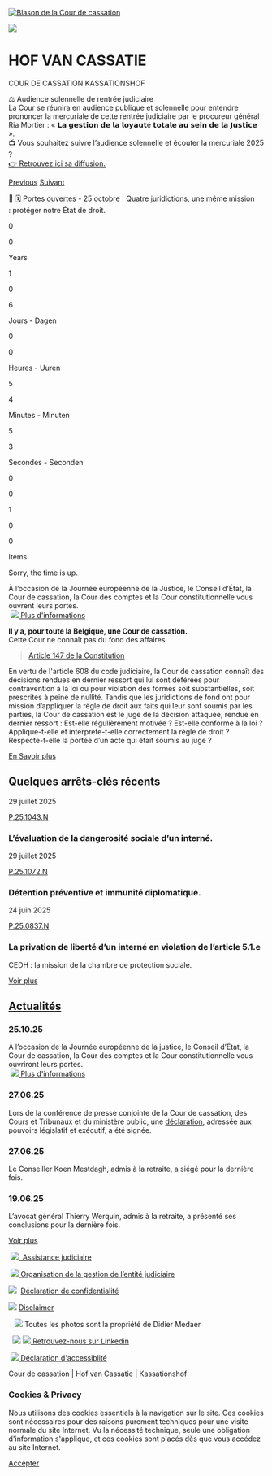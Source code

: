 [![Blason de la Cour de cassation](images/Blason.png?rand=c3f1)](./ "Accueil")

[](https://www.linkedin.com/company/cass.be/ "linkedin")

[![](images/FR.png)](./)[](./nl/)[](./en/)[](./de/)

# HOF VAN CASSATIE   
COUR DE CASSATION KASSATIONSHOF

⚖️ Audience solennelle de rentrée judiciaire   
La Cour se réunira en audience publique et solennelle pour entendre prononcer la mercuriale de cette rentrée judiciaire par le procureur général Ria Mortier : « 𝗟𝗮 𝗴𝗲𝘀𝘁𝗶𝗼𝗻 𝗱𝗲 𝗹𝗮 𝗹𝗼𝘆𝗮𝘂𝘁é 𝘁𝗼𝘁𝗮𝗹𝗲 𝗮𝘂 𝘀𝗲𝗶𝗻 𝗱𝗲 𝗹𝗮 𝗝𝘂𝘀𝘁𝗶𝗰𝗲 ».   
📺 Vous souhaitez suivre l’audience solennelle et écouter la mercuriale 2025 ?   
[👉 Retrouvez ici sa diffusion.](https://fr.linkedin.com/posts/cass.be_audience-solennelle-de-rentr%C3%A9e-judiciaire-activity-7366036134474178561-FJHN) 

[Previous](#carousel-b40f) [Suivant](#carousel-b40f)

📣 🗓️ Portes ouvertes - 25 octobre | Quatre juridictions, une même mission : protéger notre État de droit.  

0

0

Years

1

0

6

Jours - Dagen

0

0

Heures - Uuren

5

4

Minutes - Minuten

5

3

Secondes - Seconden

0

0

1

0

0

Items

Sorry, the time is up.

À l’occasion de la Journée européenne de la Justice, le Conseil d’État, la Cour de cassation, la Cour des comptes et la Cour constitutionnelle vous ouvrent leurs portes.  
 [![](images/66831.png) Plus d'informations](2510.html "2510")  
  

**Il y a, pour toute la Belgique, une Cour de cassation.**  
Cette Cour ne connaît pas du fond des affaires.  

> [Article 147 de la Constitution](https://www.senate.be/doc/const_fr.html)

En vertu de l'article 608 du code judiciaire, la Cour de cassation connaît des décisions rendues en dernier ressort qui lui sont déférées pour contravention à la loi ou pour violation des formes soit substantielles, soit prescrites à peine de nullité. Tandis que les juridictions de fond ont pour mission d’appliquer la règle de droit aux faits qui leur sont soumis par les parties, la Cour de cassation est le juge de la décision attaquée, rendue en dernier ressort : Est-elle régulièrement motivée ? Est-elle conforme à la loi ? Applique-t-elle et interprète-t-elle correctement la règle de droit ? Respecte-t-elle la portée d’un acte qui était soumis au jug​e ?

[En Savoir plus](A-propos-Over-het-Hof.html)

## Quelques arrêts-clés récents

29 juillet 2025

[P.25.1043.N](/pdf/arresten-arrets/P.25.1043.N.pdf)

### L’évaluation de la dangerosité sociale d’un interné.

29 juillet 2025

[P.25.1072.N](/pdf/arresten-arrets/P.25.1072.N.pdf)

### Détention préventive et immunité diplomatique.  

24 juin 2025

[P.25.0837.N](/pdf/arresten-arrets/P.25.0837.N.pdf)

### La privation de liberté d’un interné en violation de l’article 5.1.e   
CEDH : la mission de la chambre de protection sociale.

[Voir plus](Arrêts.html)

## [Actualités](News-2025.html "News-2025") 

### 25.10.25

À l’occasion de la Journée européenne de la justice, le Conseil d’État, la Cour de cassation, la Cour des comptes et la Cour constitutionnelle vous ouvriront leurs portes.  
 [![](images/66831-3e2b1bcc.png) Plus d'informations](2510.html "2510")  
  

### 27.06.25

Lors de la conférence de presse conjointe de la Cour de cassation, des Cours et Tribunaux et du ministère public, une [déclaration](/pdf/Declaration-27062025.pdf), adressée aux pouvoirs législatif et exécutif, a été signée. 

### 27.06.25

Le Conseiller Koen Mestdagh, admis à la retraite, a siégé pour la dernière fois.  

### 19.06.25

L’avocat général Thierry Werquin, admis à la retraite, a présenté ses conclusions pour la dernière fois.

[Voir plus](News-2025.html "News-2025")

 [![](images/1430-9950f186.png) ​ Assistance judiciaire](/pdf/Assistance_judiciaire.pdf)  
  
 [![](images/1430-9950f186.png) Organisation de la gestion de l’entité judiciaire](files/ORGANISATIONDELAGESTIONDELENTITJUUDICIAIRE.pdf)  
  
![](images/1430-9950f186.png)  [​Déclaration de confidentialité](files/Dclarationdeconfidentialit.pdf)  
  
![](images/1430-9950f186.png) [Disclaimer](files/Disclaimer.pdf)  

  
   ![](images/45010-ce75469a.png) Toutes les photos sont la propriété de Didier Medaer  
  
  [![](/197dbd5850241d/1384014-044230a0.png)](https://cassweb-tst.intra.just.fgov.be/Home.html "LinkedIn") [![](images/6181-70f94a11.png) Retrouvez-nous sur Linkedin](https://www.linkedin.com/company/cass.be)  
  
 [![](images/72169-9cadf13d.png) Déclaration d'accessiblité](Accessibility.html)

Cour de cassation | Hof van Cassatie | Kassationshof

### Cookies & Privacy

Nous utilisons des cookies essentiels à la navigation sur le site. Ces cookies sont nécessaires pour des raisons purement techniques pour une visite normale du site Internet. Vu la nécessité technique, seule une obligation d'information s'applique, et ces cookies sont placés dès que vous accédez au site Internet.

[Accepter](###)